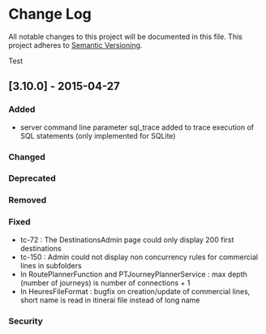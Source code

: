 # Change Log

All notable changes to this project will be documented in this file.
This project adheres to [Semantic Versioning](http://semver.org/).

Test

## [3.10.0] - 2015-04-27
### Added
- server command line parameter sql_trace added to trace execution of SQL statements (only implemented for SQLite)
	
### Changed

### Deprecated

### Removed

### Fixed
- tc-72 : The DestinationsAdmin page could only display 200 first destinations
- tc-150 : Admin could not display non concurrency rules for commercial lines in subfolders
- In RoutePlannerFunction and PTJourneyPlannerService : max depth (number of journeys) is number of connections + 1
- In HeuresFileFormat : bugfix on creation/update of commercial lines, short name is read in itinerai file instead of long name

### Security






